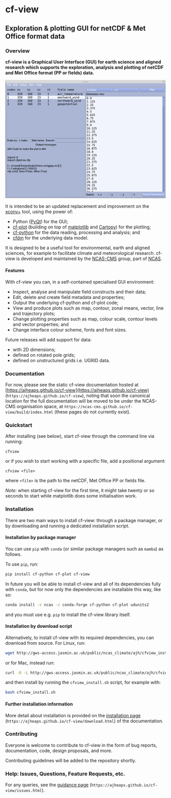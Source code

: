 # cf-view

## Exploration & plotting GUI for netCDF & Met Office format data

### Overview

**cf-view is a Graphical User Interface (GUI) for earth science and aligned
research which supports the exploration, analysis and plotting of netCDF
and Met Office format (PP or fields) data.**

![cf-view screenshot preview](docs/source/images/cfview.png "Preview of the cf-view GUI")

It is intended to be an updated replacement and improvement on
the [xconv+](https://ncas-cms.github.io/xconv-doc/html/index.html) tool,
using the power of:

* Python ([PyQt](https://www.riverbankcomputing.com/software/pyqt/)) for the GUI;
* [cf-plot](https://github.com/NCAS-CMS/cf-plot)
  (building on top of
  [matplotlib](https://matplotlib.org/) and
  [Cartopy](https://scitools.org.uk/cartopy/docs/latest/)) for the plotting;
* [cf-python](https://ncas-cms.github.io/cf-python/) for the data
  reading, processing and analysis; and
* [cfdm](https://ncas-cms.github.io/cfdm/) for the underlying data model.

It is designed to be a useful tool for environmental, earth
and aligned sciences, for example to facilitate climate and meteorological
research. cf-view is developed and maintained by the
[NCAS-CMS](https://cms.ncas.ac.uk/index.html) group, part of
[NCAS](https://ncas.ac.uk/).


#### Features

With cf-view you can, in a self-contained specialised GUI environment:

* Inspect, analyse and manipulate field constructs and their data;
* Edit, delete and create field metadata and properties;
* Output the underlying cf-python and cf-plot code;
* View and produce plots such as map, contour, zonal means, vector, line and
  trajectory plots;
* Change plotting properties such as map, colour scale, contour levels and
  vector properties; and
* Change interface colour scheme, fonts and font sizes.

Future releases will add support for data:

* with 2D dimensions;
* defined on rotated pole grids;
* defined on unstructured grids i.e. UGRID data.


### Documentation

For now, please see the static cf-view documentation hosted at 
[https://ajheaps.github.io/cf-view](https://ajheaps.github.io/cf-view)
(`https://ajheaps.github.io/cf-view`), noting that soon the canonical
location for the full documentation will be moved to be under the NCAS-CMS
organisation space, at `https://ncas-cms.github.io/cf-view/build/index.html`
(these pages do not currently exist).


### Quickstart

After installing (see below), start cf-view through the command line via
running:

```
cfview
```

or if you wish to start working with a specific file, add a positional
argument:

```
cfview <file>
```

where `<file>` is the path to the netCDF, Met Office PP or fields file.

*Note:* when starting cf-view for the first time, it might take twenty or
so seconds to start while matplotlib does some initialisation work.


### Installation

There are two main ways to install cf-view: through a package manager, or
by downloading and running a dedicated installation script.


#### Installation by package manager

You can use `pip` with `conda` (or similar package managers such
as `mamba`) as follows.

To use `pip`, run:

```bash
pip install cf-python cf-plot cf-view
```

In future you will be able to install cf-view and all of its dependencies
fully with `conda`, but for now only the dependencies are installable
this way, like so:

```bash
conda install -c ncas -c conda-forge cf-python cf-plot udunits2
```

and you must use e.g. `pip` to install the cf-view library itself.


#### Installation by download script

Alternatively, to install cf-view with its required dependencies, you can
download from source. For Linux, run:

```bash
wget http://gws-access.jasmin.ac.uk/public/ncas_climate/ajh/cfview_install/cfview_install.sh
```

or for Mac, instead run:

```bash
curl -O -L http://gws-access.jasmin.ac.uk/public/ncas_climate/ajh/cfview_install/cfview_install.sh
```

and then install by running the `cfview_install.sh` script, for example with:

```bash
bash cfview_install.sh
```

#### Further installation information

More detail about installation is provided on the
[installation page](https://ajheaps.github.io/cf-view/download.html)
(`https://ajheaps.github.io/cf-view/download.html`)
of the documentation.


### Contributing

Everyone is welcome to contribute to cf-view in the form
of bug reports, documentation, code, design proposals, and more.

Contributing guidelines will be added to the repository shortly.


### Help: Issues, Questions, Feature Requests, etc.

For any queries, see the
[guidance page](https://ajheaps.github.io/cf-view/issues.html)
(`https://ajheaps.github.io/cf-view/issues.html`).
